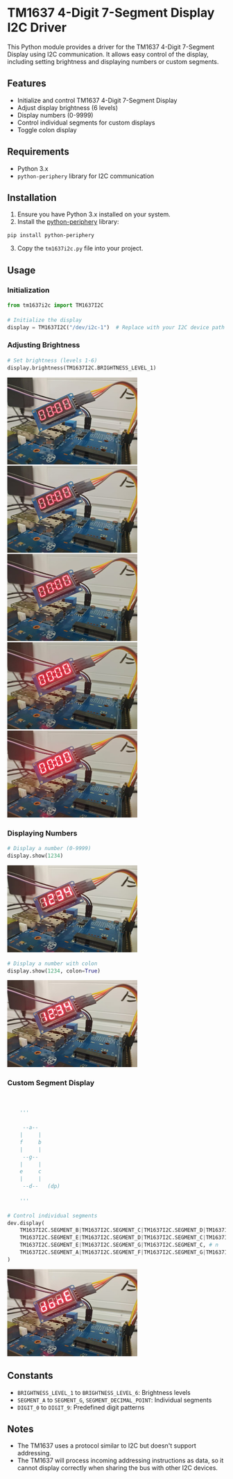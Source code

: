 # TM1637 4-Digit 7-Segment Display I2C Driver

This Python module provides a driver for the TM1637 4-Digit 7-Segment Display using I2C communication. It allows easy control of the display, including setting brightness and displaying numbers or custom segments.

## Features

- Initialize and control TM1637 4-Digit 7-Segment Display
- Adjust display brightness (6 levels)
- Display numbers (0-9999)
- Control individual segments for custom displays
- Toggle colon display

## Requirements

- Python 3.x
- `python-periphery` library for I2C communication

## Installation

1. Ensure you have Python 3.x installed on your system.
2. Install the [python-periphery](https://github.com/vsergeev/python-periphery) library:

```
pip install python-periphery

```

3. Copy the `tm1637i2c.py` file into your project.

## Usage

### Initialization

```python
from tm1637i2c import TM1637I2C

# Initialize the display
display = TM1637I2C("/dev/i2c-1")  # Replace with your I2C device path
```

### Adjusting Brightness

```python
# Set brightness (levels 1-6)
display.brightness(TM1637I2C.BRIGHTNESS_LEVEL_1)
```

<div>
<img src="images/BRIGHTNESS_LEVEL_1.jpg" width="300" height="200">
<img src="images/BRIGHTNESS_LEVEL_2.jpg" width="300" height="200">
<img src="images/BRIGHTNESS_LEVEL_3.jpg" width="300" height="200">
<img src="images/BRIGHTNESS_LEVEL_4.jpg" width="300" height="200">
<img src="images/BRIGHTNESS_LEVEL_5.jpg" width="300" height="200">
</div>


### Displaying Numbers

```python
# Display a number (0-9999)
display.show(1234)
```


<img src="images/show_1234.jpg" width="300" height="200">


```python
# Display a number with colon
display.show(1234, colon=True)
```

<img src="images/show_1234_colon.jpg" width="300" height="200">



### Custom Segment Display

```python


    '''
      
     --a--
    |     |
    f     b
    |     |
     --g--  
    |     |
    e     c
    |     |
     --d--   (dp)
      
    '''
 
# Control individual segments
dev.display(
    TM1637I2C.SEGMENT_B|TM1637I2C.SEGMENT_C|TM1637I2C.SEGMENT_D|TM1637I2C.SEGMENT_E|TM1637I2C.SEGMENT_G, # d
    TM1637I2C.SEGMENT_E|TM1637I2C.SEGMENT_D|TM1637I2C.SEGMENT_C|TM1637I2C.SEGMENT_G, # o
    TM1637I2C.SEGMENT_E|TM1637I2C.SEGMENT_G|TM1637I2C.SEGMENT_C, # n
    TM1637I2C.SEGMENT_A|TM1637I2C.SEGMENT_F|TM1637I2C.SEGMENT_G|TM1637I2C.SEGMENT_E|TM1637I2C.SEGMENT_D, # E
)
```

<img src="images/done.jpg" width="300" height="200">


## Constants

- `BRIGHTNESS_LEVEL_1` to `BRIGHTNESS_LEVEL_6`: Brightness levels
- `SEGMENT_A` to `SEGMENT_G`, `SEGMENT_DECIMAL_POINT`: Individual segments
- `DIGIT_0` to `DIGIT_9`: Predefined digit patterns

## Notes

- The TM1637 uses a protocol similar to I2C but doesn't support addressing.
- The TM1637 will process incoming addressing instructions as data, so it cannot display correctly when sharing the bus with other I2C devices.
  